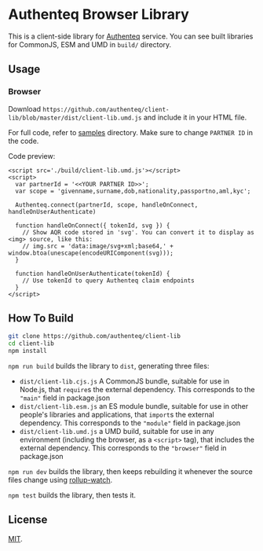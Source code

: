 # Authenteq Browser Library

This is a client-side library for [Authenteq](https://authenteq.com) service. You can see built libraries for CommonJS, ESM and UMD in `build/` directory.

## Usage

### Browser

Download `https://github.com/authenteq/client-lib/blob/master/dist/client-lib.umd.js` and include it in your HTML file.

For full code, refer to [samples](./samples/index.html) directory. Make sure to change `PARTNER ID` in the code.

Code preview:

```
<script src='./build/client-lib.umd.js'></script>
<script>
  var partnerId = '<<YOUR PARTNER ID>>';
  var scope = 'givenname,surname,dob,nationality,passportno,aml,kyc';

  Authenteq.connect(partnerId, scope, handleOnConnect, handleOnUserAuthenticate)

  function handleOnConnect({ tokenId, svg }) {
    // Show AQR code stored in 'svg'. You can convert it to display as <img> source, like this:
    // img.src = 'data:image/svg+xml;base64,' + window.btoa(unescape(encodeURIComponent(svg)));
  }

  function handleOnUserAuthenticate(tokenId) {
    // Use tokenId to query Authenteq claim endpoints
  }
</script>
```

## How To Build

```bash
git clone https://github.com/authenteq/client-lib
cd client-lib
npm install
```

`npm run build` builds the library to `dist`, generating three files:

* `dist/client-lib.cjs.js`
    A CommonJS bundle, suitable for use in Node.js, that `require`s the external dependency. This corresponds to the `"main"` field in package.json
* `dist/client-lib.esm.js`
    an ES module bundle, suitable for use in other people's libraries and applications, that `import`s the external dependency. This corresponds to the `"module"` field in package.json
* `dist/client-lib.umd.js`
    a UMD build, suitable for use in any environment (including the browser, as a `<script>` tag), that includes the external dependency. This corresponds to the `"browser"` field in package.json

`npm run dev` builds the library, then keeps rebuilding it whenever the source files change using [rollup-watch](https://github.com/rollup/rollup-watch).

`npm test` builds the library, then tests it.

## License

[MIT](LICENSE).
